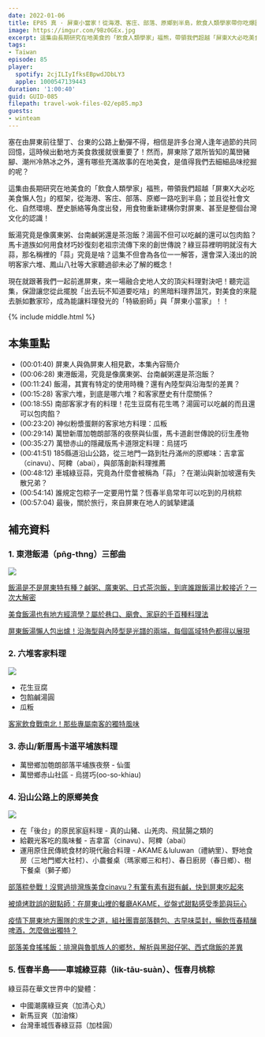```yaml
---
date: 2022-01-06
title: EP85 真 · 屏東小當家！從海港、客庄、部落、原鄉到半島，飲食人類學家帶你吃爆國境之南！ ft. 福熊
image: https://imgur.com/9Bz0GEx.jpg
excerpt: 這集由長期研究在地美食的「飲食人類學家」福熊，帶領我們超越「屏東X大必吃美食懶人包」的框架，從海港、客庄、部落、原鄉一路吃到半島；並且從社會文化、自然環境、歷史脈絡等角度出發，用食物重新建構你對屏東、甚至是整個台灣文化的認識！
tags:
- Taiwan
episode: 85
player:
  spotify: 2cjILIyIfksEBpwdJDbLY3
  apple: 1000547139443
duration: '1:00:40'
guid: GUID-085
filepath: travel-wok-files-02/ep85.mp3
guests:
- winteam
---
```

塞在由屏東前往墾丁、台東的公路上動彈不得，相信是許多台灣人逢年過節的共同回憶，這時候出動地方美食救援就很重要了！然而，屏東除了眾所皆知的萬巒豬腳、潮州冷熱冰之外，還有哪些充滿故事的在地美食，是值得我們去細細品味挖掘的呢？

這集由長期研究在地美食的「飲食人類學家」福熊，帶領我們超越「屏東X大必吃美食懶人包」的框架，從海港、客庄、部落、原鄉一路吃到半島；並且從社會文化、自然環境、歷史脈絡等角度出發，用食物重新建構你對屏東、甚至是整個台灣文化的認識！

飯湯究竟是像廣東粥、台南鹹粥還是茶泡飯？湯圓不但可以吃鹹的還可以包肉餡？馬卡道族如何用食材巧妙復刻老祖宗流傳下來的創世傳說？綠豆蒜裡明明就沒有大蒜，那名稱裡的「蒜」究竟是啥？這集不但會為各位一一解答，還會深入淺出的說明客家六堆、鳳山八社等大家聽過卻未必了解的概念！

現在就跟著我們一起前進屏東，來一場融合史地人文的頂尖料理對決吧！聽完這集，保證讓您從此擺脫「出去玩不知道要吃啥」的黑暗料理界詛咒，對美食的來龍去脈如數家珍，成為能讓料理發光的「特級廚師」與「屏東小當家」！！

{% include middle.html %}

## 本集重點

* (00:01:40) 屏東人與偽屏東人相見歡，本集內容簡介
* (00:06:28) 東港飯湯，究竟是像廣東粥、台南鹹粥還是茶泡飯？
* (00:11:24) 飯湯，其實有特定的使用時機？還有內陸型與沿海型的差異？
* (00:15:28) 客家六堆，到底是哪六堆？和客家歷史有什麼關係？
* (00:18:55) 南部客家才有的料理！花生豆腐有花生嗎？湯圓可以吃鹹的而且還可以包肉餡？
* (00:23:20) 神似粉漿蛋餅的客家地方料理：瓜粄
* (00:29:14) 萬巒新厝加匏朗部落的夜祭與仙蛋，馬卡道創世傳說的衍生產物
* (00:35:27) 萬巒赤山的隱藏版馬卡道限定料理：烏搓巧
* (00:41:51) 185縣道沿山公路，從三地門一路到牡丹滿州的原鄉味：吉拿富（cinavu）、阿粺（abai），與部落創新料理推薦
* (00:48:12) 車城綠豆蒜，究竟為什麼會被稱為「蒜」？在潮汕與新加坡還有失散兄弟？
* (00:54:14) 誰規定包粽子一定要用竹葉？恆春半島常年可以吃到的月桃粽
* (00:57:04) 最後，關於旅行，來自屏東在地人的誠摯建議

## 補充資料

### 1. 東港飯湯（pn̄g-thng）三部曲

![](https://storage.googleapis.com/smiletaiwan-cms-cwg-tw/ckeditor/202107/ckeditor-60e7e9ffa85a0.jpg)

[飯湯是不是屏東特有種？鹹粥、廣東粥、日式茶泡飯，到底誰跟飯湯比較接近？一次大解密](https://smiletaiwan.cw.com.tw/article/4663)

[美食飯湯也有地方經濟學？屬於巷口、廟會、家庭的千百種料理法](https://smiletaiwan.cw.com.tw/article/4664)

[屏東飯湯懶人包出爐！沿海型與內陸型是光譜的兩端，每個區域特色都得以展現](https://smiletaiwan.cw.com.tw/article/5080)

### 2. 六堆客家料理

![](https://storage.googleapis.com/static.homeruntaiwan.com/b48cea60-5d55-11ec-94e3-a1cce034a8d9.jpeg)

* 花生豆腐
* 包餡鹹湯圓
* 瓜粄

[客家飲食戰南北！那些專屬南客的獨特風味](https://homeruntaiwan.com/detail/article/1500)

### 3. 赤山/新厝馬卡道平埔族料理

* 萬巒鄉加匏朗部落平埔族夜祭 - 仙蛋
* 萬巒鄉赤山社區 - 烏搓巧(oo-so-khiau)

### 4. 沿山公路上的原鄉美食

![](https://storage.googleapis.com/smiletaiwan-cms-cwg-tw/ckeditor/202006/ckeditor-5ee9d26a59dfe.jpg)

* 在「後台」的原民家庭料理 - 真的山豬、山羌肉、飛鼠腸之類的
* 給觀光客吃的風味餐 - 吉拿富（cinavu）、阿粺（abai）
* 運用原住民傳統食材的現代融合料理 - AKAME＆luluwan（禮納里）、野地食房（三地門鄉大社村）、小農餐桌（瑪家鄉三和村）、春日廚房（春日鄉）、樹下餐桌（獅子鄉）

[部落粽參戰！沒嘗過排灣族美食cinavu？有葷有素有甜有鹹，快到屏東吃起來](https://smiletaiwan.cw.com.tw/article/3419)

[被燒烤耽誤的甜點師：在屏東山裡的餐廳AKAME，從盤式甜點感受季節與玩心](https://smiletaiwan.cw.com.tw/article/4098)

[疫情下屏東地方團隊的求生之道，組社團賣部落麵包、古早味菜封，暢飲恆春精釀啤酒，怎麼做出獨特？](https://smiletaiwan.cw.com.tw/article/4732)

[部落美食搖搖飯：排灣與魯凱族人的鄉愁，解析與黑甜仔粥、西式燉飯的差異](https://smiletaiwan.cw.com.tw/article/4162)

### 5. 恆春半島——車城綠豆蒜（li̍k-tāu-suàn）、恆春月桃粽

綠豆蒜在華文世界中的變體：

* 中國潮廣綠豆爽（加清心丸）
* 新馬豆爽（加油條）
* 台灣車城恆春綠豆蒜（加桂圓）